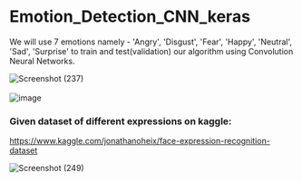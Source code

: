 # Emotion_Detection_CNN_keras
We will use 7 emotions namely - 'Angry', 'Disgust', 'Fear', 'Happy', 'Neutral', 'Sad', 'Surprise' to train and test(validation) our algorithm using Convolution Neural Networks.

![Screenshot (237)](https://user-images.githubusercontent.com/56837137/129614646-5261538f-e67e-45ef-969d-91cce64fc103.png)
<br>
<br>
![image](https://user-images.githubusercontent.com/56837137/131181675-9a6502e6-9b94-4417-b9fc-453b8117ed03.png)
<br>

### Given dataset of different expressions on kaggle:
https://www.kaggle.com/jonathanoheix/face-expression-recognition-dataset

![Screenshot (249)](https://user-images.githubusercontent.com/56837137/130905699-4461f2d1-6471-43b6-bef6-eac13b8b1d34.png)
<br>
